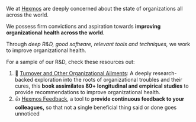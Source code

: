 We at [Hexmos](https://hexmos.com) are deeply concerned about the state of organizations all across the world. 

We possess firm convictions and aspiration towards **improving organizational health across the world**. 

Through *deep R&D, good software, relevant tools and techniques,* we work to improve organizational health. 

For a sample of our R&D, check these resources out:

1. :closed_book: [Turnover and Other Organizational Ailments](https://turnoverbook.com/): A deeply research-backed exploration into the roots of organizational troubles and their cures, this **book assimilates 80+ longitudinal and empirical studies** to provide recommendations to improve organizational health.
2. :thumbsup: [Hexmos Feedback](https://hexmos.com/feedback), a tool to **provide continuous feedback to your colleagues,** so that not a single beneficial thing said or done goes unnoticed